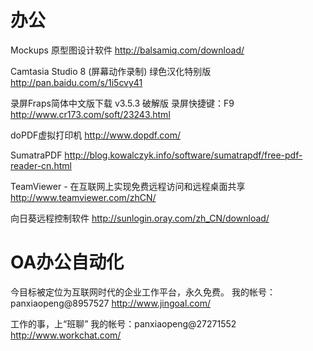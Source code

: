 # 办公

Mockups
原型图设计软件
http://balsamiq.com/download/

Camtasia Studio 8 (屏幕动作录制) 绿色汉化特别版
http://pan.baidu.com/s/1i5cvy41

录屏Fraps简体中文版下载 v3.5.3 破解版
录屏快捷键：F9
http://www.cr173.com/soft/23243.html

doPDF虚拟打印机
http://www.dopdf.com/

SumatraPDF
http://blog.kowalczyk.info/software/sumatrapdf/free-pdf-reader-cn.html

TeamViewer - 在互联网上实现免费远程访问和远程桌面共享
http://www.teamviewer.com/zhCN/

向日葵远程控制软件
http://sunlogin.oray.com/zh_CN/download/




# OA办公自动化

今目标被定位为互联网时代的企业工作平台，永久免费。
我的帐号：panxiaopeng@8957527
http://www.jingoal.com/

工作的事，上“班聊”
我的帐号：panxiaopeng@27271552
http://www.workchat.com/





